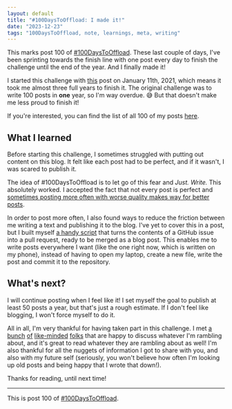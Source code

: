 ```yaml
---
layout: default
title: "#100DaysToOffload: I made it!"
date: "2023-12-23"
tags: "100DaysToOffload, note, learnings, meta, writing"
---
```


This marks post 100 of [#100DaysToOffload](https://100daystooffload.com). These last couple of days, I've been sprinting towards the finish line with one post every day to finish the challenge until the end of the year. And I finally made it!

I started this challenge with [this](https://garrit.xyz/posts/2021-01-11-100daystooffload) post on January 11th, 2021, which means it took me almost three full years to finish it. The original challenge was to write 100 posts in **one** year, so I'm way overdue. 😅 But that doesn't make me less proud to finish it!

If you're interested, you can find the list of all 100 of my posts [here](https://garrit.xyz/posts?tags=100DaysToOffload).

## What I learned

Before starting this challenge, I sometimes struggled with putting out content on this blog. It felt like each post had to be perfect, and if it wasn't, I was scared to publish it.

The idea of #100DaysToOffload is to let go of this fear and *Just. Write.* This absolutely worked. I accepted the fact that not every post is perfect and [sometimes posting more often with worse quality makes way for better posts](https://garrit.xyz/posts/2023-04-01-quality-vs.-quantity).

In order to post more often, I also found ways to reduce the friction between me writing a text and publishing it to the blog. I've yet to cover this in a post, but I built myself [a handy script](https://github.com/garritfra/garrit.xyz/blob/main/.github/workflows/publish_via_issue.yaml) that turns the contents of a GitHub issue into a pull request, ready to be merged as a blog post. This enables me to write posts everywhere I want (like the one right now, which is written on my phone), instead of having to open my laptop, create a new file, write the post and commit it to the repository.

## What's next?

I will continue posting when I feel like it! I set myself the goal to publish at least 50 posts a year, but that's just a rough estimate. If I don't feel like blogging, I won't force myself to do it.

All in all, I'm very thankful for having taken part in this challenge. I met [a](https://kevquirk.com/) [bunch](https://joelchrono.xyz/) [of](https://claytonerrington.com/) [like-minded](https://dougbelshaw.com/) [folks](https://jlelse.blog/) that are happy to discuss whatever I'm rambling about, and it's great to read whatever they are rambling about as well! I'm also thankful for all the nuggets of information I got to share with you, and also with my future self (seriously, you won't believe how often I'm looking up old posts and being happy that I wrote that down!).

Thanks for reading, until next time!

---

This is post 100 of [#100DaysToOffload](https://100daystooffload.com/).

